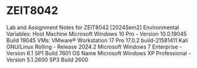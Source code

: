 # ZEIT8042
Lab and Assignment Notes for ZEIT8042 [2024Sem2]
Environmental Variables: 
  Host Machine 
    Microsoft Windows 10 Pro - Version	10.0.19045 Build 19045
  VMs: VMware® Workstation 17 Pro 17.0.2 build-21581411
    Kali GNU/Linux Rolling - Release 2024.2
    Microsoft Windows 7 Enterprise - Version 6.1 SP1 Build 7601 
    OS Name	Microsoft Windows XP Professional - Version	5.1.2600 SP3 Build 2600


